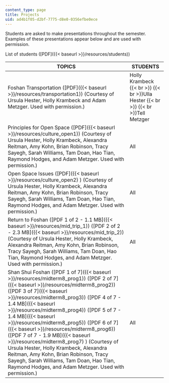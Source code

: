 ```yaml
---
content_type: page
title: Projects
uid: ad4b1f05-d2bf-7775-d8e0-0356efbe0ece
---
```


Students are asked to make presentations throughout the semester. Examples of these presentations appear below and are used with permission.

List of students ([PDF]({{< baseurl >}}/resources/students))

| TOPICS | STUDENTS |
| --- | --- |
| Foshan Transportation ([PDF]({{< baseurl >}}/resources/transportation1)) (Courtesy of Ursula Hester, Holly Krambeck and Adam Metzger. Used with permission.) | Holly Krambeck  {{< br >}}  {{< br >}}Ulla Hester  {{< br >}}  {{< br >}}Tell Metzger |
| Principles for Open Space ([PDF]({{< baseurl >}}/resources/culture_open1)) (Courtesy of Ursula Hester, Holly Krambeck, Alexandra Reitman, Amy Kohn, Brian Robinson, Tracy Sayegh, Sarah Williams, Tam Doan, Hao Tian, Raymond Hodges, and Adam Metzger. Used with permission.) | All |
| Open Space Issues ([PDF]({{< baseurl >}}/resources/culture_open2) ) (Courtesy of Ursula Hester, Holly Krambeck, Alexandra Reitman, Amy Kohn, Brian Robinson, Tracy Sayegh, Sarah Williams, Tam Doan, Hao Tian, Raymond Hodges, and Adam Metzger. Used with permission.) | All  |
| Return to Foshan ([PDF 1 of 2 - 1.1 MB]({{< baseurl >}}/resources/mid_trip_1)) ([PDF 2 of 2 - 2.3 MB]({{< baseurl >}}/resources/mid_trip_2)) (Courtesy of Ursula Hester, Holly Krambeck, Alexandra Reitman, Amy Kohn, Brian Robinson, Tracy Sayegh, Sarah Williams, Tam Doan, Hao Tian, Raymond Hodges, and Adam Metzger. Used with permission.) | All  |
| Shan Shui Foshan ([PDF 1 of 7]({{< baseurl >}}/resources/midterm8_prog1)) ([PDF 2 of 7]({{< baseurl >}}/resources/midterm8_prog2)) ([PDF 3 of 7]({{< baseurl >}}/resources/midterm8_prog3)) ([PDF 4 of 7 - 1.4 MB]({{< baseurl >}}/resources/midterm8_prog4)) ([PDF 5 of 7 - 1.4 MB]({{< baseurl >}}/resources/midterm8_prog5)) ([PDF 6 of 7]({{< baseurl >}}/resources/midterm8_prog6)) ([PDF 7 of 7 - 1.9 MB]({{< baseurl >}}/resources/midterm8_prog7) ) (Courtesy of Ursula Hester, Holly Krambeck, Alexandra Reitman, Amy Kohn, Brian Robinson, Tracy Sayegh, Sarah Williams, Tam Doan, Hao Tian, Raymond Hodges, and Adam Metzger. Used with permission.) | All